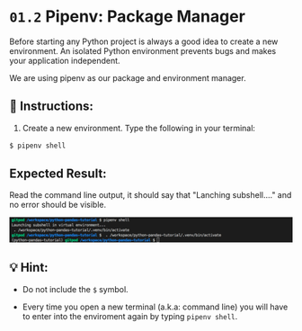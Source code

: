 # `01.2` Pipenv: Package Manager

Before starting any Python project is always a good idea to create a new environment. An isolated Python environment prevents bugs and makes your application independent.

We are using pipenv as our package and environment manager.

## 📝 Instructions:

1. Create a new environment. Type the following in your terminal:

```bash
$ pipenv shell
```

## Expected Result:

Read the command line output, it should say that "Lanching subshell...." and no error should be visible.

![pipenv](../../assets/pipenv.png)

## 💡 Hint:

+ Do not include the `$` symbol.

+ Every time you open a new terminal (a.k.a: command line) you will have to enter into the enviroment again by typing `pipenv shell`.
